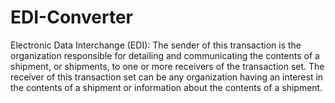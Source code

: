 # EDI-Converter

Electronic Data Interchange (EDI):
  The sender of this transaction is the organization responsible for detailing and
  communicating the contents of a shipment, or shipments, to one or more receivers of the transaction set. The
  receiver of this transaction set can be any organization having an interest in the contents of a shipment or
  information about the contents of a shipment.
